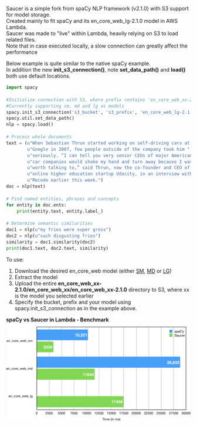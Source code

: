 Saucer is a simple fork from spaCy NLP framework (v2.1.0) with S3 support for model storage. <br>
Created mainly to fit spaCy and its en_core_web_lg-2.1.0 model in AWS Lambda.<br>
Saucer was made to "live" within Lambda, heavily relying on S3 to load related files.<br>
Note that in case executed locally, a slow connection can greatly affect the performance<br>

Below example is quite similar to the native spaCy example.<br>
In addition the new __init_s3_connection()__, note __set_data_path()__ and __load()__ both use default locations.
```python
import spacy

#Initialize connection with S3, where prefix contains 'en_core_web_xx-2.1.0'
#Currently supporting sm, md and lg as models
spacy.init_s3_connection('s3_bucket', 's3_prefix', 'en_core_web_lg-2.1.0')
spacy.util.set_data_path()
nlp = spacy.load()

# Process whole documents
text = (u"When Sebastian Thrun started working on self-driving cars at "
        u"Google in 2007, few people outside of the company took him "
        u"seriously. “I can tell you very senior CEOs of major American "
        u"car companies would shake my hand and turn away because I wasn’t "
        u"worth talking to,” said Thrun, now the co-founder and CEO of "
        u"online higher education startup Udacity, in an interview with "
        u"Recode earlier this week.")
doc = nlp(text)

# Find named entities, phrases and concepts
for entity in doc.ents:
    print(entity.text, entity.label_)

# Determine semantic similarities
doc1 = nlp(u"my fries were super gross")
doc2 = nlp(u"such disgusting fries")
similarity = doc1.similarity(doc2)
print(doc1.text, doc2.text, similarity)
```

To use:
1. Download the desired en_core_web model (either [SM](https://github.com/explosion/spacy-models/releases/tag/en_core_web_sm-2.1.0), [MD](https://github.com/explosion/spacy-models/releases/tag/en_core_web_md-2.1.0) or [LG](https://github.com/explosion/spacy-models/releases/tag/en_core_web_lg-2.1.0))
1. Extract the model 
1. Upload the entire __en_core_web_xx-2.1.0/en_core_web_xx/en_core_web_xx-2.1.0__ directory to S3, where xx is the model you selected earlier
1. Specify the bucket, prefix and your model using spacy.init_s3_connection as in the example above.

__spaCy vs Saucer in Lambda - Benchmark__<br>
![spaCy vs Saucer in Lambda - Benchmark](https://github.com/AvivAvital2/Saucer/blob/master/image.png)
